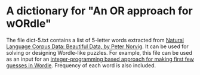 # A dictionary for "An OR approach for wORdle"

The file dict-5.txt contains a list of 5-letter words extracted from [Natural
Language Corpus Data: Beautiful Data, by Peter
Norvig](http://norvig.com/ngrams/). It can be used for solving or designing
Wordle-like puzzles. For example, this file can be used as an input for an
[integer-programming based approach for making first few guesses in Wordle]().
Frequency of each word is also included.

